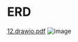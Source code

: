 # ERD
[12.drawio.pdf](https://github.com/Sherka54/Project_2022_Tkalich/files/10202627/12.drawio.pdf)
![image](https://user-images.githubusercontent.com/105989121/206915516-7d3cb6b9-3806-443f-a2c9-e55d855bd948.png)

